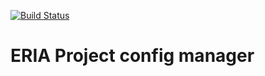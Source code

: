 [![Build Status](https://travis-ci.org/Eria-Project/config-manager.svg?branch=master)](https://travis-ci.org/Eria-Project/config-manager)

# ERIA Project config manager